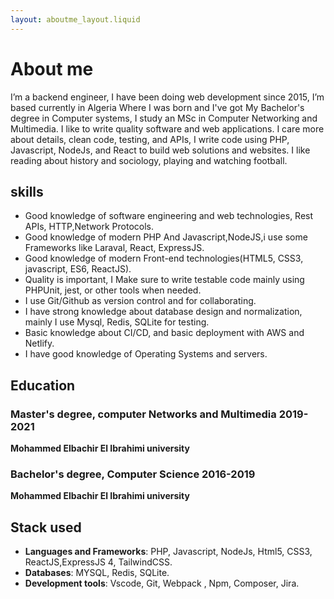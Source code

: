 ```yaml
---
layout: aboutme_layout.liquid
---
```


# About me

I’m a backend engineer, I have been doing web development since 2015, I’m based currently in Algeria Where I was born and I've got My Bachelor's degree in Computer systems, I study an MSc in Computer Networking and Multimedia. I like to write quality software and web applications. I care more about details, clean code, testing, and APIs, I write code using PHP, Javascript, NodeJs, and React to build web solutions and websites. I like reading about history and sociology, playing and watching football. 

## skills

- Good knowledge of software engineering and web technologies, Rest APIs, HTTP,Network Protocols.
- Good knowledge of modern PHP And Javascript,NodeJS,i use some Frameworks like Laraval, React, ExpressJS.
- Good knowledge of modern Front-end technologies(HTML5, CSS3, javascript, ES6, ReactJS).
- Quality is important, I Make sure to write testable code mainly using PHPUnit, jest, or other tools when needed.
- I use Git/Github as version control and for collaborating.
- I have strong knowledge about database design and normalization, mainly I use Mysql, Redis, SQLite for testing.
- Basic knowledge about CI/CD, and basic deployment with AWS and Netlify.
- I have good knowledge of Operating Systems and servers.


## Education

### Master's degree, computer Networks and Multimedia 2019-2021
 
**Mohammed Elbachir El Ibrahimi university**

### Bachelor's degree, Computer Science 2016-2019

**Mohammed Elbachir El Ibrahimi university**

## Stack used

- **Languages and Frameworks**: PHP, Javascript, NodeJs, Html5, CSS3, ReactJS,ExpressJS 4, TailwindCSS.
- **Databases**: MYSQL, Redis, SQLite.
- **Development tools**: Vscode, Git, Webpack , Npm, Composer, Jira.


